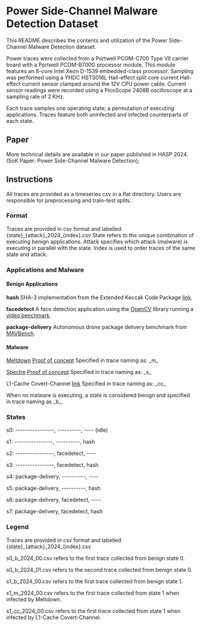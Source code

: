# Power Side-Channel Malware Detection Dataset
This README describes the contents and utilization of the Power Side-Channel Malware Detection dataset.


Power traces were collected from a Portwell PCOM-C700 Type VII carrier board with a Portwell PCOM-B700G processor module.
This module features an 8-core Intel Xeon D-1539 embedded-class processor.
Sampling was performed using a YHDC HSTS016L Hall-effect split core current Hall-effect current sensor clamped around the 12V CPU power cable.
Current sensor readings were recorded using a PicoScope 2408B oscilloscope at a sampling rate of 2 KHz.  


Each trace samples one operating state; a permutation of executing applications.
Traces feature both uninfected and infected counterparts of each state.


## Paper
More technical details are available in our paper published in HASP 2024.(SoK Paper: Power Side-Channel Malware Detection);


## Instructions
All traces are provided as a timeseries csv in a flat directory.
Users are responsible for preprocessing and train-test splits.


### Format
Traces are provided in csv format and labelled {state}\_{attack}\_2024\_{index}.csv
State refers to the unique combination of executing benign applications.
Attack specifies which attack (malware) is executing in parallel with the state.
Index is used to order traces of the same state and attack. 


### Applications and Malware
#### Benign Applications
**hash**
SHA-3 implementation from the Extended Keccak Code Package [link](https://github.com/XKCP/XKCP).

**facedetect**
A face detection application using the [OpenCV](https://docs.opencv.org/4.x/index.html) library running a [video benchmark](https://arma.sourceforge.net/chokepoint/). 

**package-delivery**
Autonomous drone package delivery benchmark from [MAVBench](https://github.com/harvard-edge/MAVBench).


#### Malware
[Meltdown](https://meltdownattack.com/) [Proof of concept](https://github.com/IAIK/meltdown) 
Specified in trace naming as: \_m\_


[Spectre](https://meltdownattack.com/) [Proof of concept](https://github.com/crozone/SpectrePoC)
Specified in trace naming as: \_s\_

L1-Cache Covert-Channel [link](https://github.com/casenh/covert-channels)
Specified in trace naming as: \_cc\_

When no malware is executing, a state is considered benign and specified in trace naming as \_b\_.


### States
s0: ----------------, ----------, ----  (idle)

s1: ----------------, ----------, hash 

s2: ----------------, facedetect, ---- 

s3: ----------------, facedetect, hash 

s4: package-delivery, ----------, ---- 

s5: package-delivery, ----------, hash 

s6: package-delivery, facedetect, ---- 

s7: package-delivery, facedetect, hash 

### Legend
Traces are provided in csv format and labelled {state}\_{attack}\_2024\_{index}.csv

s0\_b\_2024\_00.csv refers to the first trace collected from benign state 0.

s0\_b\_2024\_01.csv refers to the second trace collected from benign state 0.

s1\_b\_2024\_00.csv refers to the first trace collected from benign state 1.

s1\_m\_2024\_00.csv refers to the first trace collected from state 1 when infected by Meltdown.

s1\_cc\_2024\_00.csv refers to the first trace collected from state 1 when infected by L1-Cache Covert-Channel.






